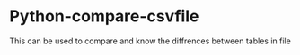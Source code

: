 # Python-compare-csvfile
This can be used to compare and know the diffrences between tables in file  
